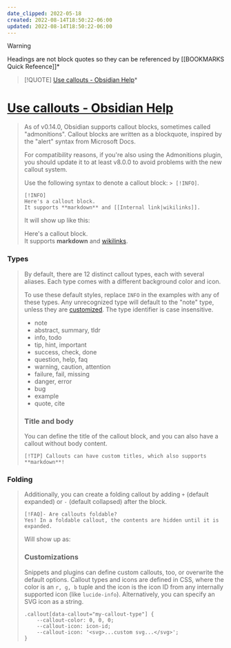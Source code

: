 ```yaml
---
date_clipped: 2022-05-18
created: 2022-08-14T18:50:22-06:00
updated: 2022-08-14T18:50:22-06:00
---
```


> [!WARNING]
> Headings are not block quotes so they can be referenced by [[BOOKMARKS Quick Refeence]]*


> [!QUOTE]
> [Use callouts - Obsidian Help](https://help.obsidian.md/How+to/Use+callouts)*


# [Use callouts - Obsidian Help](https://help.obsidian.md/How+to/Use+callouts)
> 
> As of v0.14.0, Obsidian supports callout blocks, sometimes called "admonitions". Callout blocks are written as a blockquote, inspired by the "alert" syntax from Microsoft Docs.
> 
> For compatibility reasons, if you're also using the Admonitions plugin, you should update it to at least v8.0.0 to avoid problems with the new callout system.
> 
> Use the following syntax to denote a callout block: `> [!INFO]`.
> 
> ```
> [!INFO]
> Here's a callout block.
> It supports **markdown** and [[Internal link|wikilinks]].
> ```
> 
> It will show up like this:
> 
> Here's a callout block.  
> It supports **markdown** and [wikilinks](https://help.obsidian.md/How+to/Internal+link).
> 

### Types
> 
> By default, there are 12 distinct callout types, each with several aliases. Each type comes with a different background color and icon.
> 
> To use these default styles, replace `INFO` in the examples with any of these types. Any unrecognized type will default to the "note" type, unless they are [customized](https://help.obsidian.md/How+to/Use+callouts#Customizations). The type identifier is case insensitive.
> 
> -   note
> -   abstract, summary, tldr
> -   info, todo
> -   tip, hint, important
> -   success, check, done
> -   question, help, faq
> -   warning, caution, attention
> -   failure, fail, missing
> -   danger, error
> -   bug
> -   example
> -   quote, cite
> 
> ### Title and body
> 
> You can define the title of the callout block, and you can also have a callout without body content.
> 
> ```
> [!TIP] Callouts can have custom titles, which also supports **markdown**!
> ```


### Folding
> 
> Additionally, you can create a folding callout by adding `+` (default expanded) or `-` (default collapsed) after the block.
> 
> ```
> [!FAQ]- Are callouts foldable?
> Yes! In a foldable callout, the contents are hidden until it is expanded.
> ```
> 
> Will show up as:
> 
> ### Customizations
> 
> Snippets and plugins can define custom callouts, too, or overwrite the default options. Callout types and icons are defined in CSS, where the color is an `r, g, b` tuple and the icon is the icon ID from any internally supported icon (like `lucide-info`). Alternatively, you can specify an SVG icon as a string.
> 
> ```
> .callout[data-callout="my-callout-type"] {
>     --callout-color: 0, 0, 0;
>     --callout-icon: icon-id;
>     --callout-icon: '<svg>...custom svg...</svg>';
> }
> ```